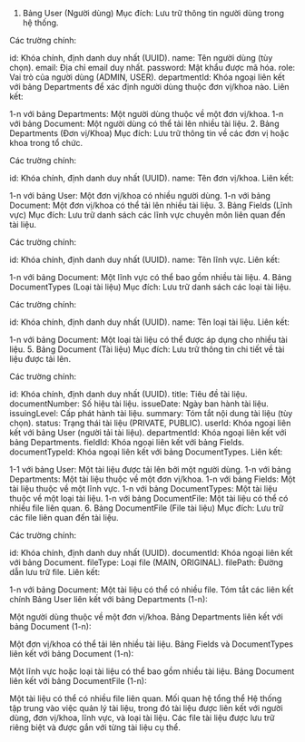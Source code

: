 1. Bảng User (Người dùng)
Mục đích: Lưu trữ thông tin người dùng trong hệ thống.

Các trường chính:

id: Khóa chính, định danh duy nhất (UUID).
name: Tên người dùng (tùy chọn).
email: Địa chỉ email duy nhất.
password: Mật khẩu được mã hóa.
role: Vai trò của người dùng (ADMIN, USER).
departmentId: Khóa ngoại liên kết với bảng Departments để xác định người dùng thuộc đơn vị/khoa nào.
Liên kết:

1-n với bảng Departments: Một người dùng thuộc về một đơn vị/khoa.
1-n với bảng Document: Một người dùng có thể tải lên nhiều tài liệu.
2. Bảng Departments (Đơn vị/Khoa)
Mục đích: Lưu trữ thông tin về các đơn vị hoặc khoa trong tổ chức.

Các trường chính:

id: Khóa chính, định danh duy nhất (UUID).
name: Tên đơn vị/khoa.
Liên kết:

1-n với bảng User: Một đơn vị/khoa có nhiều người dùng.
1-n với bảng Document: Một đơn vị/khoa có thể tải lên nhiều tài liệu.
3. Bảng Fields (Lĩnh vực)
Mục đích: Lưu trữ danh sách các lĩnh vực chuyên môn liên quan đến tài liệu.

Các trường chính:

id: Khóa chính, định danh duy nhất (UUID).
name: Tên lĩnh vực.
Liên kết:

1-n với bảng Document: Một lĩnh vực có thể bao gồm nhiều tài liệu.
4. Bảng DocumentTypes (Loại tài liệu)
Mục đích: Lưu trữ danh sách các loại tài liệu.

Các trường chính:

id: Khóa chính, định danh duy nhất (UUID).
name: Tên loại tài liệu.
Liên kết:

1-n với bảng Document: Một loại tài liệu có thể được áp dụng cho nhiều tài liệu.
5. Bảng Document (Tài liệu)
Mục đích: Lưu trữ thông tin chi tiết về tài liệu được tải lên.

Các trường chính:

id: Khóa chính, định danh duy nhất (UUID).
title: Tiêu đề tài liệu.
documentNumber: Số hiệu tài liệu.
issueDate: Ngày ban hành tài liệu.
issuingLevel: Cấp phát hành tài liệu.
summary: Tóm tắt nội dung tài liệu (tùy chọn).
status: Trạng thái tài liệu (PRIVATE, PUBLIC).
userId: Khóa ngoại liên kết với bảng User (người tải tài liệu).
departmentId: Khóa ngoại liên kết với bảng Departments.
fieldId: Khóa ngoại liên kết với bảng Fields.
documentTypeId: Khóa ngoại liên kết với bảng DocumentTypes.
Liên kết:

1-1 với bảng User: Một tài liệu được tải lên bởi một người dùng.
1-n với bảng Departments: Một tài liệu thuộc về một đơn vị/khoa.
1-n với bảng Fields: Một tài liệu thuộc về một lĩnh vực.
1-n với bảng DocumentTypes: Một tài liệu thuộc về một loại tài liệu.
1-n với bảng DocumentFile: Một tài liệu có thể có nhiều file liên quan.
6. Bảng DocumentFile (File tài liệu)
Mục đích: Lưu trữ các file liên quan đến tài liệu.

Các trường chính:

id: Khóa chính, định danh duy nhất (UUID).
documentId: Khóa ngoại liên kết với bảng Document.
fileType: Loại file (MAIN, ORIGINAL).
filePath: Đường dẫn lưu trữ file.
Liên kết:

1-n với bảng Document: Một tài liệu có thể có nhiều file.
Tóm tắt các liên kết chính
Bảng User liên kết với bảng Departments (1-n):

Một người dùng thuộc về một đơn vị/khoa.
Bảng Departments liên kết với bảng Document (1-n):

Một đơn vị/khoa có thể tải lên nhiều tài liệu.
Bảng Fields và DocumentTypes liên kết với bảng Document (1-n):

Một lĩnh vực hoặc loại tài liệu có thể bao gồm nhiều tài liệu.
Bảng Document liên kết với bảng DocumentFile (1-n):

Một tài liệu có thể có nhiều file liên quan.
Mối quan hệ tổng thể
Hệ thống tập trung vào việc quản lý tài liệu, trong đó tài liệu được liên kết với người dùng, đơn vị/khoa, lĩnh vực, và loại tài liệu.
Các file tài liệu được lưu trữ riêng biệt và được gắn với từng tài liệu cụ thể.